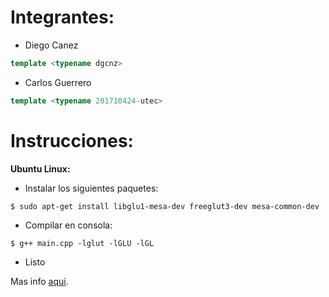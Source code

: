 # Integrantes:

- Diego Canez

```c++
template <typename dgcnz>
```

- Carlos Guerrero

```c++
template <typename 201710424-utec>
```

# Instrucciones:

**Ubuntu Linux:**

- Instalar los siguientes paquetes:

```shell
$ sudo apt-get install libglu1-mesa-dev freeglut3-dev mesa-common-dev
```

- Compilar en consola:

```shell
$ g++ main.cpp -lglut -lGLU -lGL
```

- Listo

Mas info [aqui](http://www.codebind.com/linux-tutorials/install-opengl-ubuntu-linux/).
